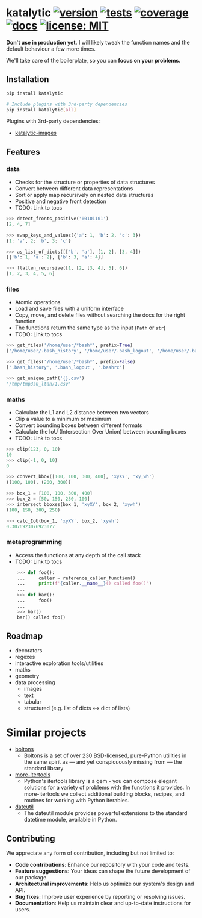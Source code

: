 # katalytic [![version](https://img.shields.io/pypi/v/katalytic)](https://pypi.org/project/katalytic/) [![tests](https://gitlab.com/katalytic/katalytic/badges/main/pipeline.svg?key_text=tests&key_width=38)](https://gitlab.com/katalytic/katalytic/-/commits/main) [![coverage](https://gitlab.com/katalytic/katalytic/badges/main/coverage.svg)](https://gitlab.com/katalytic/katalytic/-/commits/main) [![docs](https://img.shields.io/readthedocs/katalytic.svg)](https://katalytic.readthedocs.io/en/latest/) [![license: MIT](https://img.shields.io/badge/License-MIT-yellow.svg)](https://opensource.org/licenses/MIT)

**Don't use in production yet.**
I will likely tweak the function names and the default behaviour a few more times.

We'll take care of the boilerplate, so you can **focus on your problems.**

## Installation
```bash
pip install katalytic

# Include plugins with 3rd-party dependencies
pip install katalytic[all]
```

Plugins with 3rd-party dependencies:
- [katalytic-images](https://gitlab.com/katalytic/katalytic-images)

## Features
### data
- Checks for the structure or properties of data structures
- Convert between different data representations
- Sort or apply map recursively on nested data structures
- Positive and negative front detection
- TODO: Link to tocs

```python
>>> detect_fronts_positive('00101101')
[2, 4, 7]

>>> swap_keys_and_values({'a': 1, 'b': 2, 'c': 3})
{1: 'a', 2: 'b', 3: 'c'}

>>> as_list_of_dicts([['b', 'a'], [1, 2], [3, 4]])
[{'b': 1, 'a': 2}, {'b': 3, 'a': 4}]

>>> flatten_recursive([1, [2, [3, 4], 5], 6])
[1, 2, 3, 4, 5, 6]
```
 
### files
- Atomic operations
- Load and save files with a uniform interface
- Copy, move, and delete files without searching the docs for the right function
- The functions return the same type as the input (`Path` or `str`)
- TODO: Link to tocs

```python
>>> get_files('/home/user/*bash*', prefix=True)
['/home/user/.bash_history', '/home/user/.bash_logout', '/home/user/.bashrc']

>>> get_files('/home/user/*bash*', prefix=False)
['.bash_history', '.bash_logout', '.bashrc']

>>> get_unique_path('{}.csv')
'/tmp/tmp3s0_ltan/1.csv'
```

### maths
- Calculate the L1 and L2 distance between two vectors
- Clip a value to a minimum or maximum
- Convert bounding boxes between different formats
- Calculate the IoU (Intersection Over Union) between bounding boxes
- TODO: Link to tocs
```python
>>> clip(123, 0, 10)
10
>>> clip(-1, 0, 10)
0

>>> convert_bbox([100, 100, 300, 400], 'xyXY', 'xy_wh')
((100, 100), (200, 300))

>>> box_1 = [100, 100, 300, 400]
>>> box_2 = [50, 150, 250, 100]
>>> intersect_bboxes(box_1, 'xyXY', box_2, 'xywh')
(100, 150, 300, 250)

>>> calc_IoU(box_1, 'xyXY', box_2, 'xywh')
0.3076923076923077
```

### metaprogramming
- Access the functions at any depth of the call stack
- TODO: Link to tocs
```python
    >>> def foo():
    ...     caller = reference_caller_function()
    ...     print(f'{caller.__name__}() called foo()')
    ... 
    >>> def bar():
    ...     foo()
    ... 
    >>> bar()
    bar() called foo()
```

## Roadmap
- decorators
- regexes
- interactive exploration tools/utilities
- maths
- geometry
- data processing
	- images
	- text
	- tabular
	- structured (e.g. list of dicts <-> dict of lists)

# Similar projects
- [boltons](https://github.com/mahmoud/boltons)
  - Boltons is a set of over 230 BSD-licensed, pure-Python utilities in the same spirit as — and yet conspicuously missing from — the standard library
- [more-itertools](https://github.com/more-itertools/more-itertools)
  - Python's itertools library is a gem - you can compose elegant solutions for a variety of problems with the functions it provides. In more-itertools we collect additional building blocks, recipes, and routines for working with Python iterables.
- [dateutil](https://github.com/dateutil/dateutil/)
  - The dateutil module provides powerful extensions to the standard datetime module, available in Python.

## Contributing
We appreciate any form of contribution, including but not limited to:
- **Code contributions**: Enhance our repository with your code and tests.
- **Feature suggestions**: Your ideas can shape the future development of our package.
- **Architectural improvements**: Help us optimize our system's design and API.
- **Bug fixes**: Improve user experience by reporting or resolving issues.
- **Documentation**: Help us maintain clear and up-to-date instructions for users.
